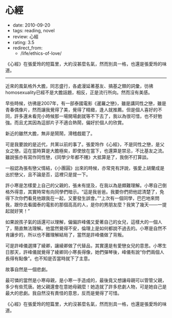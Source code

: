 # 心經

- date: 2010-09-20
- tags: reading, novel
- review: 心經
- rating: 3.5
- redirect_from:
  - /life/ethics-of-love/

《心經》在張愛玲的短篇里，大約沒甚麼名氣，然而別具一格，也還是張愛玲的味道。

----------

近來的風氣格外大膽，同志盛行，各處漫延著基友、搞基之類的詞彙，彷彿homosexuality已經不是大膽話題，相反，正是流行所向。然而沒有美感。

早些時候，彷彿是2007年，有一部泰國電影《暹羅之戀》，雖是講同性之戀，雖是青春偶像片，然而讓我覺得了美，覺得了精緻，逢人就推薦。但是個人喜好的不同，許多還未看完小時候那一場開場劇就等不下去了，我以為很可惜，也不好勉強。而且尤其因為這部片子不適合熱鬧，偏好於個人的欣賞。

新近的雖然大膽，無非是鬧鬧，滑稽戲罷了。

可是我要說的是近代，共黨以前的事了。張愛玲作《心經》，不是同性之戀，是父女之戀。這在當時算是大膽極矣，即使放在當下，也還算是禁忌，不比基友之流。雖說張亦有寫作同性戀，《同學少年都不賤》大抵算是了，我倒不打算談。

一般認為張有戀父情結，《小團圓》出來的時候，亦常見有評說，張愛上胡蘭成是出於戀父，且不論是否，這裡只是提一下。

許小寒是怎樣愛上自己的父親的，張未有提及，在我以為是頗難理解。小寒自己倒格外得意，其實時常有向同學們暗示。“這是我爸爸。我要你們把他認清楚了，免得下次你們看見他跟我在一起，又要發生誤會。”“上次有一個同學，巴巴地來問我，跟你去看國泰的電影的那個高高的人，是你的男朋友麼？我笑了幾天——一提起就好笑！”

如果說孩子氣的話還可以理解，偏偏許峰儀又愛著自己的女兒，這樣大的一個人了，簡直無法理解。他當然覺得不安，倫理上是如何都說不過去的。小寒是自然不肯讓步的，所以也不難理解結局了，當然是許峰儀做了背叛。

可是許峰儀選擇了綾卿，讓綾卿做了代替品，其實還是有愛戀女兒的意思。小寒生日那天，許峰儀就覺得了綾卿同小寒長得像，她們彈琴後，峰儀有說“你們兩個人長得有點像”。也不知是否當時就下了主意。

故事自然是一個悲劇。

最可憐的當然是小寒母親，是小寒一手造成的，最後竟又想讓母親可以管管父親，多少有些荒唐。她父親還會在意她母親麼！她造就了許多悲劇人物，可是她自己是最大的悲劇。我自然沒有責怪的意思，反而是覺得了可惜。

《心經》在張愛玲的短篇里，大約沒甚麼名氣，然而別具一格，也還是張愛玲的味道。
